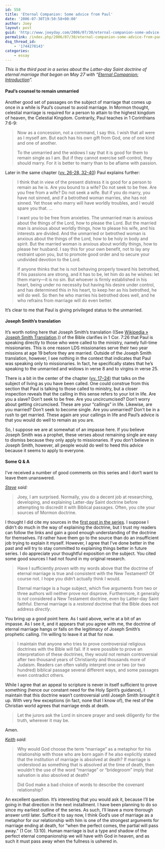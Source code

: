 ```yaml
---
id: 558
title: 'Eternal Companion: Some advice from Paul'
date: '2006-07-30T19:50:58+00:00'
author: Joey
layout: post
guid: 'http://www.joeyday.com/2006/07/30/eternal-companion-some-advice-from-paul'
permalink: /index.php/2006/07/30/eternal-companion-some-advice-from-paul/
dsq_thread_id:
    - '1744278143'
categories:
    - essay
---
```


*This is the third post in a series about the Latter-day Saint doctrine of eternal marriage that began on May 27 with “[Eternal Companion: Introduction](http://www.joeyday.org/2006/05/27/eternal-companion)“.*

#### Paul’s counsel to remain unmarried

Another good set of passages on the subject of marriage that comes up once in a while is Paul’s counsel to avoid marriage. In Mormon thought, celestial marriage is required for a person to attain to the highest kingdom of heaven, the Celestial Kingdom. Contrarily, Paul teaches in 1 Corinthians 7:6-9:

> Now as a concession, not a command, I say this. I wish that all were as I myself am. But each has his own gift from God, one of one kind and one of another.
> 
> To the unmarried and the widows I say that it is good for them to remain single as I am. But if they cannot exercise self-control, they should marry. For it is better to marry than to be aflame with passion.

Later in the same chapter ([vv. 26-28, 32-40](http://www.gnpcb.org/esv/search/?q=1+Corinthians+7%3A26-28%2C+32-40)) Paul explains further:

> I think that in view of the present distress it is good for a person to remain as he is. Are you bound to a wife? Do not seek to be free. Are you free from a wife? Do not seek a wife. But if you do marry, you have not sinned, and if a betrothed woman marries, she has not sinned. Yet those who marry will have worldly troubles, and I would spare you that. …
> 
> I want you to be free from anxieties. The unmarried man is anxious about the things of the Lord, how to please the Lord. But the married man is anxious about worldly things, how to please his wife, and his interests are divided. And the unmarried or betrothed woman is anxious about the things of the Lord, how to be holy in body and spirit. But the married woman is anxious about worldly things, how to please her husband. I say this for your own benefit, not to lay any restraint upon you, but to promote good order and to secure your undivided devotion to the Lord.
> 
> If anyone thinks that he is not behaving properly toward his betrothed, if his passions are strong, and it has to be, let him do as he wishes: let them marry—it is no sin. But whoever is firmly established in his heart, being under no necessity but having his desire under control, and has determined this in his heart, to keep her as his betrothed, he will do well. So then he who marries his betrothed does well, and he who refrains from marriage will do even better.

It’s clear to me that Paul is giving privileged status to the unmarried.

#### Joseph Smith’s translation

It’s worth noting here that Joseph Smith’s translation ((See [Wikipedia » Joseph Smith Translation](http://en.wikipedia.org/wiki/Joseph_Smith_Translation).)) of the Bible clarifies in 1 Cor. 7:26 that Paul is speaking directly to those who were called to the ministry, namely full-time missionaries. This is one reason LDS missionaries serve their two year missions at age 19 before they are married. Outside of the Joseph Smith translation, however, I see nothing in the context that indicates that Paul was speaking only to missionaries. In fact, he specifically states that he’s speaking to the unmarried and widows in verse 8 and to virgins in verse 25.

There is a bit in the center of the chapter ([vv. 17–24](http://www.gnpcb.org/esv/search/?q=1+Corinthians+7%3A17-24)) that talks on the subject of living as you have been called. One could construe from this section that Paul is talking to those called to ministry, but a closer inspection reveals that the calling in this sense refers to your lot in life. Are you a slave? Don’t seek to be free. Are you uncircumcised? Don’t worry about getting circumcised. These are your “callings” in life. Likewise, are you married? Don’t seek to become single. Are you unmarried? Don’t be in a rush to get married. These again are your callings in life and Paul’s advice is that you would do well to remain as you are.

So, I suppose we are at somewhat of an impasse here. If you believe Joseph Smith was a prophet, these verses about remaining single are easy to dismiss because they only apply to missionaries. If you don’t believe in Joseph Smith, however, all people would do well to heed this advice because it seems to apply to everyone.

#### Some Q &amp; A

I’ve received a number of good comments on this series and I don’t want to leave them unanswered.

*[Steve](/2006/05/29/eternal-companion-a-few-passages#comment-17344) said:*

> Joey, I am surprised. Normally, you do a decent job at researching, developing, and explaining Latter-day Saint doctrine before attempting to discredit it with Biblical passages. Often, you cite your sources of Mormon doctrine.

I thought I did cite my sources in the [first post in the series](/2006/05/27/eternal-companion). I suppose I didn’t do much in the way of explaining the doctrine, but I trust my readers can follow the links and gain a good enough understanding of the doctrine for themselves. I’d rather have them go to the source than do an insufficient job trying to explain it myself. However, I agree that I’ve done better in the past and will try to stay committed to explaining things better in future series. I do appreciate your thoughtful exposition on the subject. You cited some good sources I had not found in my original research.

> Have I sufficiently *proven* with my words above that the doctrine of eternal marriage is true and consistent with the New Testament? Of course not. I hope you didn’t actually think I would.
> 
> Eternal marriage is a huge subject, which five arguments from two or three authors will neither prove nor disprove. Furthermore, it generally is *not* considered a New Testament doctrine, even by Latter-day Saint faithful. Eternal marriage is a *restored* doctrine that the Bible does not address *directly*.

You bring up a good point here. As I said above, we’re at a bit of an impasse. As I see it, and it appears that you agree with me, the doctrine of eternal marriage hangs or falls on the legitimacy of Joseph Smith’s prophetic calling. I’m willing to leave it at that for now.

> I maintain that anyone who tries to prove controversial religious doctrines with the Bible will fail. If it were possible to prove an interpretation of these doctrines, they would not remain controversial after two thousand years of Christianity and thousands more of Judaism. Readers can often validly interpret one or two (or two hundred) biblical passage several different ways, and some passages even contradict others.

While I agree that an appeal to scripture is never in itself sufficient to prove something (hence our constant need for the Holy Spirit’s guidance), I maintain that this doctrine wasn’t controversial until Joseph Smith brought it up. With very few exceptions (in fact, none that I know of), the rest of the Christian world agrees that marriage ends at death.

> Let the jurors ask the Lord in sincere prayer and seek diligently for the truth, wherever it may be.

Amen.

*[Keith](/2006/05/29/eternal-companion-a-few-passages#comment-17720) said:*

> Why would God choose the term “marriage” as a metaphor for his relationship with those who are born again if he also explicitly stated that the institution of marriage is absolved at death? If marriage is understood as something that is absolved at the time of death, then wouldn’t the use of the word “marriage” or “bridegroom” imply that salvation is also absolved at death?
> 
> Did God make a bad choice of words to describe the covenant relationship?

An excellent question. It’s interesting that you would ask it, because I’ll be going in that direction in the next installment. I have been planning to do so since my earliest outline of the series. As such, I’ll leave a more thorough answer until later. Suffice it to say now, I think God’s use of marriage as a metaphor for our relationship with him is one of the strongest arguments for marriage ending at death, for “when the perfect comes, the partial will pass away.” (1 Cor. 13:10). Human marriage is but a type and shadow of the perfect eternal companionship we will have with God in heaven, and as such it must pass away when the fullness is ushered in.